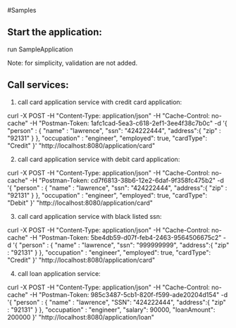 #Samples

## Start the application:
run SampleApplication

Note: for simplicity, validation are not added.

## Call services:

1. call card application service with credit card application:

curl -X POST -H "Content-Type: application/json" -H "Cache-Control: no-cache" -H "Postman-Token: 1afc1cad-5ea3-c618-2ef1-3ee4f38c7b0c" -d '{
	"person" : {
		"name" : "lawrence",
		"ssn": "424222444",
		"address":{
			"zip" : "92131"
		}
	},
	"occupation" : "engineer",
	"employed": true,
	"cardType": "Credit"
}' "http://localhost:8080/application/card"

2. call card application service with debit card application:

curl -X POST -H "Content-Type: application/json" -H "Cache-Control: no-cache" -H "Postman-Token: cd7f6813-38b6-12e2-6daf-9f358fc475b2" -d '{
	"person" : {
		"name" : "lawrence",
		"ssn": "424222444",
		"address":{
			"zip" : "92131"
		}
	},
	"occupation" : "engineer",
	"employed": true,
	"cardType": "Debit"
}' "http://localhost:8080/application/card"

3. call card application service with black listed ssn:

curl -X POST -H "Content-Type: application/json" -H "Cache-Control: no-cache" -H "Postman-Token: 5be4db59-d07f-feb4-2463-9564506675c2" -d '{
	"person" : {
		"name" : "lawrence",
		"ssn": "999999999",
		"address":{
			"zip" : "92131"
		}
	},
	"occupation" : "engineer",
	"employed": true,
	"cardType": "Credit"
}' "http://localhost:8080/application/card"

4. call loan application service:

curl -X POST -H "Content-Type: application/json" -H "Cache-Control: no-cache" -H "Postman-Token: 985c3487-5cb1-820f-f599-ade20204d154" -d '{
	"person" : {
		"name" : "lawrence",
		"SSN": "424222444",
		"address":{
			"zip" : "92131"
		}
	},
	"occupation" : "engineer",
	"salary": 90000,
	"loanAmount": 200000
}' "http://localhost:8080/application/loan"


